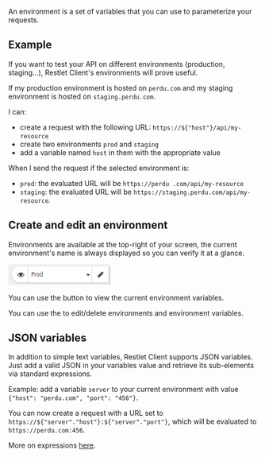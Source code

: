 An environment is a set of variables that you can use to parameterize your requests.

<a class="anchor" name="example"></a>
## Example

If you want to test your API on different environments (production, staging...), Restlet Client's environments
will prove useful.

If my production environment is hosted on `perdu.com` and my staging environment is hosted on `staging.perdu.com`.

I can:

* create a request with the following URL: `https://${"host"}/api/my-resource`
* create two environments `prod` and `staging`
* add a variable named `host` in them with the appropriate value

When I send the request if the selected environment is:

* `prod`: the evaluated URL will be `https://perdu
.com/api/my-resource`
* `staging`: the evaluated URL will be `https://staging.perdu.com/api/my-resource`.

<a class="anchor" name="create-and-edit-an-environment"></a>
## Create and edit an environment

Environments are available at the top-right of your screen, the current environment's name is always displayed so you can verify it at a glance.

![environments position on screen](./images/environments.png)

You can use the <i class="fa fa-eye" aria-hidden="true"></i> button to view the current environment variables.

You can use the <i class="fa fa-pencil" aria-hidden="true"></i> to edit/delete environments and environment variables.

<a class="anchor" name="json-variables"></a>
## JSON variables

In addition to simple text variables, Restlet Client supports JSON variables. Just add a valid JSON in your variables value and retrieve its sub-elements via standard expressions.

Example: add a variable `server` to your current environment with value `{"host": "perdu.com", "port": "456"}`.

You can now create a request with a URL set to `https://${"server"."host"}:${"server"."port"}`, which will be evaluated to `https://perdu.com:456`.

More on expressions [here](./going-further-with-expressions).
